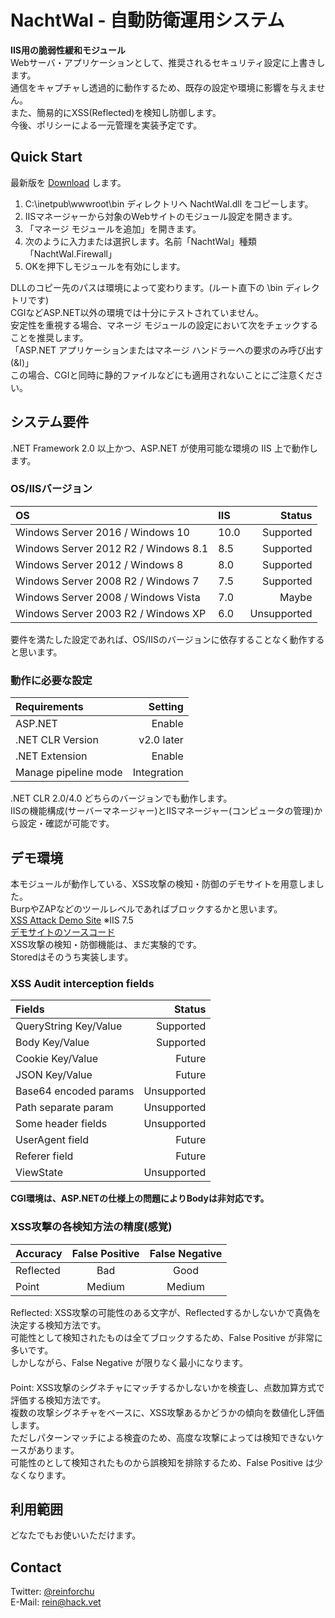# NachtWal - 自動防衛運用システム

**IIS用の脆弱性緩和モジュール**  
Webサーバ・アプリケーションとして、推奨されるセキュリティ設定に上書きします。  
通信をキャプチャし透過的に動作するため、既存の設定や環境に影響を与えません。  
また、簡易的にXSS(Reflected)を検知し防御します。  
今後、ポリシーによる一元管理を実装予定です。

## Quick Start

最新版を [Download](https://github.com/reinforchu/NachtWal/releases) します。

1. C:\inetpub\wwwroot\bin ディレクトリへ NachtWal.dll をコピーします。
2. IISマネージャーから対象のWebサイトのモジュール設定を開きます。
3. 「マネージ モジュールを追加」を開きます。
4. 次のように入力または選択します。名前「NachtWal」種類「NachtWal.Firewall」
5. OKを押下しモジュールを有効にします。

DLLのコピー先のパスは環境によって変わります。(ルート直下の \bin ディレクトリです)  
CGIなどASP.NET以外の環境では十分にテストされていません。  
安定性を重視する場合、マネージ モジュールの設定において次をチェックすることを推奨します。  
「ASP.NET アプリケーションまたはマネージ ハンドラーへの要求のみ呼び出す(&I)」  
この場合、CGIと同時に静的ファイルなどにも適用されないことにご注意ください。

## システム要件

.NET Framework 2.0 以上かつ、ASP.NET が使用可能な環境の IIS 上で動作します。

### OS/IISバージョン

| OS                                     | IIS  | Status      |
|:---------------------------------------|:-----|------------:|
| Windows Server 2016    / Windows 10    | 10.0 | Supported   |
| Windows Server 2012 R2 / Windows 8.1   | 8.5  | Supported   |
| Windows Server 2012    / Windows 8     | 8.0  | Supported   |
| Windows Server 2008 R2 / Windows 7     | 7.5  | Supported   |
| Windows Server 2008    / Windows Vista | 7.0  | Maybe       |
| Windows Server 2003 R2 / Windows XP    | 6.0  | Unsupported |

要件を満たした設定であれば、OS/IISのバージョンに依存することなく動作すると思います。

### 動作に必要な設定

| Requirements          | Setting     |
|:----------------------|------------:|
| ASP.NET               | Enable      |
| .NET CLR Version      | v2.0 later  |
| .NET Extension        | Enable      |
| Manage pipeline mode  | Integration |

.NET CLR 2.0/4.0 どちらのバージョンでも動作します。  
IISの機能構成(サーバーマネージャー)とIISマネージャー(コンピュータの管理)から設定・確認が可能です。

## デモ環境

本モジュールが動作している、XSS攻撃の検知・防御のデモサイトを用意しました。  
BurpやZAPなどのツールレベルであればブロックするかと思います。  
[XSS Attack Demo Site](http://hack.vet/xss) ※IIS 7.5  
[デモサイトのソースコード](https://github.com/reinforchu/NachtWal/blob/master/xss/XSSAttackDemoSite.ashx)  
XSS攻撃の検知・防御機能は、まだ実験的です。   
Storedはそのうち実装します。

### XSS Audit interception fields

| Fields                | Status      |
|:----------------------|------------:|
| QueryString Key/Value | Supported   |
| Body        Key/Value | Supported   |
| Cookie      Key/Value | Future      |
| JSON        Key/Value | Future      |
| Base64 encoded params | Unsupported |
| Path separate  param  | Unsupported |
| Some header fields    | Unsupported |
| UserAgent   field     | Future      |
| Referer     field     | Future      |
| ViewState             | Unsupported |

**CGI環境は、ASP.NETの仕様上の問題によりBodyは非対応です。**

### XSS攻撃の各検知方法の精度(感覚)

| Accuracy   | False Positive | False Negative |
|:-----------|:--------------:|:--------------:|
| Reflected | Bad            | Good           |
| Point     | Medium         | Medium         |

Reflected: XSS攻撃の可能性のある文字が、Reflectedするかしないかで真偽を決定する検知方法です。  
可能性として検知されたものは全てブロックするため、False Positive が非常に多いです。  
しかしながら、False Negative が限りなく最小になります。  
　  
Point: XSS攻撃のシグネチャにマッチするかしないかを検査し、点数加算方式で評価する検知方法です。  
複数の攻撃シグネチャをベースに、XSS攻撃あるかどうかの傾向を数値化し評価します。  
ただしパターンマッチによる検査のため、高度な攻撃によっては検知できないケースがあります。  
可能性のとして検知されたものから誤検知を排除するため、False Positive は少なくなります。

## 利用範囲

どなたでもお使いいただけます。

## Contact

Twitter: [@reinforchu](https://twitter.com/reinforchu)  
E-Mail: rein@hack.vet